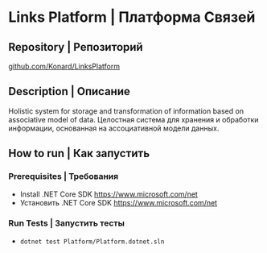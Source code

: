 # Links Platform | Платформа Связей
## Repository | Репозиторий
[github.com/Konard/LinksPlatform](https://github.com/Konard/LinksPlatform)

## Description | Описание
Holistic system for storage and transformation of information based on associative model of data. Целостная система для хранения и обработки информации, основанная на ассоциативной модели данных.

## How to run | Как запустить
### Prerequisites | Требования
* Install .NET Core SDK https://www.microsoft.com/net
* Установить .NET Core SDK https://www.microsoft.com/net

### Run Tests | Запустить тесты
* `dotnet test Platform/Platform.dotnet.sln`
